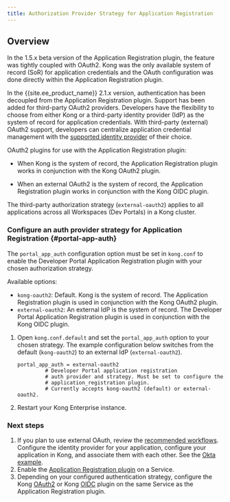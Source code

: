 ```yaml
---
title: Authorization Provider Strategy for Application Registration
---
```


## Overview

In the 1.5.x beta version of the Application
Registration plugin, the feature was tightly coupled with OAuth2. Kong was the
only available system of record (SoR) for application credentials and the OAuth
configuration was done directly within the Application Registration plugin.

In the {{site.ee_product_name}} 2.1.x version, authentication has been decoupled from the
Application Registration plugin. Support has been added for third-party OAuth2
providers. Developers have the flexibility to choose from either
Kong or a third-party identity provider (IdP) as the system of record for
application credentials. With third-party (external) OAuth2 support, developers
can centralize application credential management with the
[supported identity provider](/enterprise/{{page.kong_version}}/developer-portal/administration/application-registration/3rd-party-oauth#idps) of their
choice.

OAuth2 plugins for use with the Application Registration plugin:

- When Kong is the system of record, the Application Registration plugin works
in conjunction with the Kong OAuth2 plugin.

- When an external OAuth2 is the system of record, the Application Registration
plugin works in conjunction with the Kong OIDC plugin.

The third-party authorization strategy (`external-oauth2`) applies to all
applications across all Workspaces (Dev Portals) in a Kong cluster.

### Configure an auth provider strategy for Application Registration {#portal-app-auth}

The `portal_app_auth` configuration option must be set in `kong.conf` to enable
the Developer Portal Application Registration plugin with your chosen
authorization strategy.

Available options:

* `kong-oauth2`: Default. Kong is the system of record. The Application Registration plugin is used in conjunction with the Kong OAuth2 plugin.
* `external-oauth2`: An external IdP is the system of record. The Developer Portal Application Registration plugin is used in conjunction with the Kong OIDC plugin.

1. Open `kong.conf.default` and set the `portal_app_auth` option to your chosen strategy. The example configuration below switches from the default (`kong-oauth2`) to an external IdP (`external-oauth2`).

   ```
   portal_app_auth = external-oauth2
            # Developer Portal application registration
            # auth provider and strategy. Must be set to configure the
            # application_registration plugin.
            # Currently accepts kong-oauth2 (default) or external-oauth2.
   ```

2. Restart your Kong Enterprise instance.

### Next steps

1. If you plan to use external OAuth, review the
[recommended workflows](/enterprise/{{page.kong_version}}/developer-portal/administration/application-registration/3rd-party-oauth#supported-oauth-flows).
Configure the identity provider for your application, configure your
application in Kong, and associate them with each other. See the [Okta example](/enterprise/{{page.kong_version}}/developer-portal/administration/application-registration/okta-config).
2. Enable the [Application Registration plugin](/enterprise/{{page.kong_version}}/developer-portal/administration/application-registration/enable-application-registration) on a Service.
3. Depending on your configured authentication strategy, configure the Kong
[OAuth2](/hub/kong-inc/oauth2) or
Kong [OIDC](/hub/kong-inc/openid-connect/) plugin on the same Service as the
Application Registration plugin.
